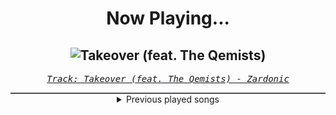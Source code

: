 <div align="center"> 
<h1>Now Playing...</h1>

![Takeover (feat. The Qemists)](https://i.scdn.co/image/ab67616d00001e029a073780532a1d033df3ee80)
--
_<samp><a href="https://open.spotify.com/track/5NtL7XlF7ybRqttC7aD6cK">Track: Takeover (feat. The Qemists) - Zardonic</a></samp>_

<div style="border: 1px #4B5054 solid"></div>
<details>
  <summary>
    Previous played songs
  </summary>
  <table>
    <thead>
      <tr>
        <th>
          Artist
        </th>
        <th>
          Song
        </th>
        <th>
          Link
        </th>
      </tr>
    </thead>
    <tbody>
      <tr><td>Zardonic</td><td>Takeover (feat. The Qemists)</td><td><a href="https://open.spotify.com/track/5NtL7XlF7ybRqttC7aD6cK">https://open.spotify.com/track/5NtL7XlF7ybRqttC7aD6cK</a></td></tr><tr><td>Cypecore</td><td>Make Me Real</td><td><a href="https://open.spotify.com/track/6EQShnw0tW3XjctZJN1xCR">https://open.spotify.com/track/6EQShnw0tW3XjctZJN1xCR</a></td></tr><tr><td>Blue Stahli</td><td>Overklock</td><td><a href="https://open.spotify.com/track/7ANxp1E3TH8sL4aWO4YeW0">https://open.spotify.com/track/7ANxp1E3TH8sL4aWO4YeW0</a></td></tr><tr><td>The Anix</td><td>Disarm</td><td><a href="https://open.spotify.com/track/2BqlFaj6SRSwY84JCFPqzP">https://open.spotify.com/track/2BqlFaj6SRSwY84JCFPqzP</a></td></tr><tr><td>Paul Udarov</td><td>Heartless</td><td><a href="https://open.spotify.com/track/4laidm7QyhsId0XX3RQ8Hk">https://open.spotify.com/track/4laidm7QyhsId0XX3RQ8Hk</a></td></tr><tr><td>CANTERVICE</td><td>The Masquerade</td><td><a href="https://open.spotify.com/track/3CmmcZ12AaIwvRNCbUeQf9">https://open.spotify.com/track/3CmmcZ12AaIwvRNCbUeQf9</a></td></tr><tr><td>Celldweller</td><td>Ghosts (feat. Tom Salta)</td><td><a href="https://open.spotify.com/track/6cvF950lnWbsNnjaaBA3k5">https://open.spotify.com/track/6cvF950lnWbsNnjaaBA3k5</a></td></tr><tr><td>Celldweller</td><td>Heart On</td><td><a href="https://open.spotify.com/track/5wve6rBCujXbK9VUkDryAU">https://open.spotify.com/track/5wve6rBCujXbK9VUkDryAU</a></td></tr><tr><td>ENMY</td><td>Burn</td><td><a href="https://open.spotify.com/track/5TAUiU8RxlKGLm8VeJlCcr">https://open.spotify.com/track/5TAUiU8RxlKGLm8VeJlCcr</a></td></tr><tr><td>STARSET</td><td>DEGENERATE</td><td><a href="https://open.spotify.com/track/386h66RHOKqWIN1wTL2v3R">https://open.spotify.com/track/386h66RHOKqWIN1wTL2v3R</a></td></tr><tr><td>Celldweller</td><td>ShutEmDown</td><td><a href="https://open.spotify.com/track/1JQwjzoAW31MNAl7aVs43G">https://open.spotify.com/track/1JQwjzoAW31MNAl7aVs43G</a></td></tr><tr><td>Blue Stahli</td><td>Suit Up (Instrumental)</td><td><a href="https://open.spotify.com/track/0aoTDa4zmlgv9uthKlyRp0">https://open.spotify.com/track/0aoTDa4zmlgv9uthKlyRp0</a></td></tr><tr><td>CANTERVICE</td><td>Void</td><td><a href="https://open.spotify.com/track/7nUSRi9vRKXiaHHSr841Im">https://open.spotify.com/track/7nUSRi9vRKXiaHHSr841Im</a></td></tr><tr><td>Nitroverts</td><td>What's Going On</td><td><a href="https://open.spotify.com/track/7zBG4CRoc8ObsOjW1iRBwg">https://open.spotify.com/track/7zBG4CRoc8ObsOjW1iRBwg</a></td></tr><tr><td>Shiro SAGISU</td><td>Treachery</td><td><a href="https://open.spotify.com/track/6a7su3dkJJXidSuFiowJC2">https://open.spotify.com/track/6a7su3dkJJXidSuFiowJC2</a></td></tr><tr><td>Shiro SAGISU</td><td>quincy's craft</td><td><a href="https://open.spotify.com/track/0tnqNundeaHkwHWFegIUDu">https://open.spotify.com/track/0tnqNundeaHkwHWFegIUDu</a></td></tr><tr><td>Hollywood Undead</td><td>S.C.A.V.A.</td><td><a href="https://open.spotify.com/track/5VkpS9Zo4hwfOt6XYlQXsx">https://open.spotify.com/track/5VkpS9Zo4hwfOt6XYlQXsx</a></td></tr><tr><td>Morgana</td><td>Agressionsblues</td><td><a href="https://open.spotify.com/track/5Ay5LJV3v3ATLYp30GaYJQ">https://open.spotify.com/track/5Ay5LJV3v3ATLYp30GaYJQ</a></td></tr><tr><td>Morgana</td><td>Schwarm</td><td><a href="https://open.spotify.com/track/3KiANrzozsktALYFjS3SnN">https://open.spotify.com/track/3KiANrzozsktALYFjS3SnN</a></td></tr><tr><td>REGEN</td><td>Geltungsdrang</td><td><a href="https://open.spotify.com/track/505SCF1M9caDL0orc8TziE">https://open.spotify.com/track/505SCF1M9caDL0orc8TziE</a></td></tr>
    </tbody>
  </table>
</details>

</div>

